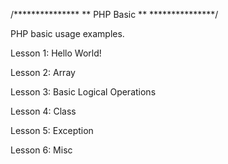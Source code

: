 /***************
 ** PHP Basic **
 ***************/

PHP basic usage examples.

Lesson 1: Hello World!

Lesson 2: Array

Lesson 3: Basic Logical Operations

Lesson 4: Class

Lesson 5: Exception

Lesson 6: Misc